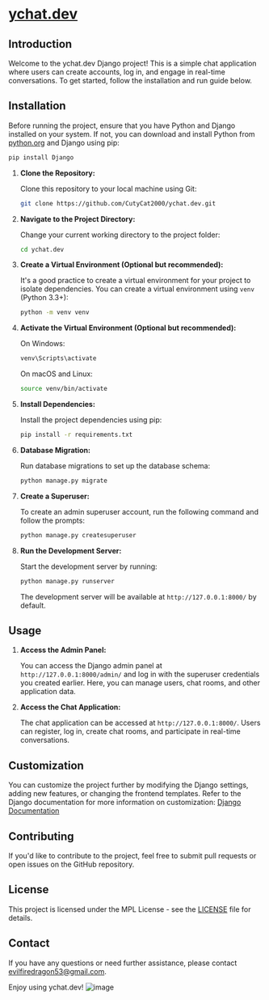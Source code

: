 # [ychat.dev](https://ychat.dev)

## Introduction

Welcome to the ychat.dev Django project! This is a simple chat application where users can create accounts, log in, and engage in real-time conversations. To get started, follow the installation and run guide below.

## Installation

Before running the project, ensure that you have Python and Django installed on your system. If not, you can download and install Python from [python.org](https://www.python.org/downloads/) and Django using pip:

```bash
pip install Django
```

1. **Clone the Repository:**

   Clone this repository to your local machine using Git:

   ```bash
   git clone https://github.com/CutyCat2000/ychat.dev.git
   ```

2. **Navigate to the Project Directory:**

   Change your current working directory to the project folder:

   ```bash
   cd ychat.dev
   ```

3. **Create a Virtual Environment (Optional but recommended):**

   It's a good practice to create a virtual environment for your project to isolate dependencies. You can create a virtual environment using `venv` (Python 3.3+):

   ```bash
   python -m venv venv
   ```

4. **Activate the Virtual Environment (Optional but recommended):**

   On Windows:

   ```bash
   venv\Scripts\activate
   ```

   On macOS and Linux:

   ```bash
   source venv/bin/activate
   ```

5. **Install Dependencies:**

   Install the project dependencies using pip:

   ```bash
   pip install -r requirements.txt
   ```

6. **Database Migration:**

   Run database migrations to set up the database schema:

   ```bash
   python manage.py migrate
   ```

7. **Create a Superuser:**

   To create an admin superuser account, run the following command and follow the prompts:

   ```bash
   python manage.py createsuperuser
   ```

8. **Run the Development Server:**

   Start the development server by running:

   ```bash
   python manage.py runserver
   ```

   The development server will be available at `http://127.0.0.1:8000/` by default.

## Usage

1. **Access the Admin Panel:**

   You can access the Django admin panel at `http://127.0.0.1:8000/admin/` and log in with the superuser credentials you created earlier. Here, you can manage users, chat rooms, and other application data.

2. **Access the Chat Application:**

   The chat application can be accessed at `http://127.0.0.1:8000/`. Users can register, log in, create chat rooms, and participate in real-time conversations.

## Customization

You can customize the project further by modifying the Django settings, adding new features, or changing the frontend templates. Refer to the Django documentation for more information on customization: [Django Documentation](https://docs.djangoproject.com/en/3.2/)

## Contributing

If you'd like to contribute to the project, feel free to submit pull requests or open issues on the GitHub repository.

## License

This project is licensed under the MPL License - see the [LICENSE](LICENSE) file for details.

## Contact

If you have any questions or need further assistance, please contact [evilfiredragon53@gmail.com](evilfiredragon53@gmail.com).

Enjoy using ychat.dev!
![image](https://github.com/CutyCat2000/ychat.dev/assets/132785498/4d6731f6-ee24-493d-8c82-4734696302de)
